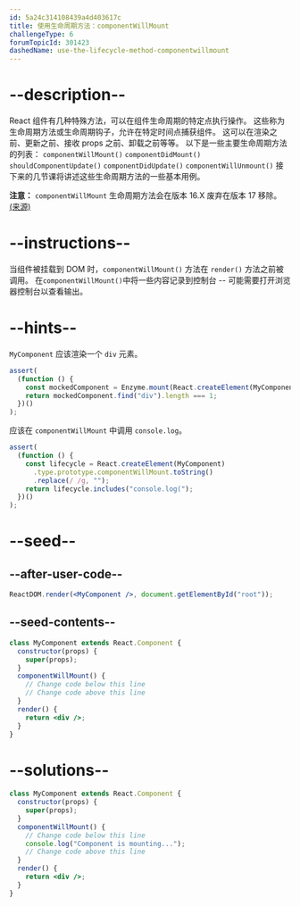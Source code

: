 ```yaml
---
id: 5a24c314108439a4d403617c
title: 使用生命周期方法：componentWillMount
challengeType: 6
forumTopicId: 301423
dashedName: use-the-lifecycle-method-componentwillmount
---
```


# --description--

React 组件有几种特殊方法，可以在组件生命周期的特定点执行操作。 这些称为生命周期方法或生命周期钩子，允许在特定时间点捕获组件。 这可以在渲染之前、更新之前、接收 props 之前、卸载之前等等。 以下是一些主要生命周期方法的列表： `componentWillMount()` `componentDidMount()` `shouldComponentUpdate()` `componentDidUpdate()` `componentWillUnmount()` 接下来的几节课将讲述这些生命周期方法的一些基本用例。

**注意：** `componentWillMount` 生命周期方法会在版本 16.X 废弃在版本 17 移除。 [(来源)](https://reactjs.org/blog/2018/03/27/update-on-async-rendering.html)

# --instructions--

当组件被挂载到 DOM 时，`componentWillMount()` 方法在 `render()` 方法之前被调用。 在`componentWillMount()`中将一些内容记录到控制台 -- 可能需要打开浏览器控制台以查看输出。

# --hints--

`MyComponent` 应该渲染一个 `div` 元素。

```js
assert(
  (function () {
    const mockedComponent = Enzyme.mount(React.createElement(MyComponent));
    return mockedComponent.find("div").length === 1;
  })()
);
```

应该在 `componentWillMount` 中调用 `console.log`。

```js
assert(
  (function () {
    const lifecycle = React.createElement(MyComponent)
      .type.prototype.componentWillMount.toString()
      .replace(/ /g, "");
    return lifecycle.includes("console.log(");
  })()
);
```

# --seed--

## --after-user-code--

```jsx
ReactDOM.render(<MyComponent />, document.getElementById("root"));
```

## --seed-contents--

```jsx
class MyComponent extends React.Component {
  constructor(props) {
    super(props);
  }
  componentWillMount() {
    // Change code below this line
    // Change code above this line
  }
  render() {
    return <div />;
  }
}
```

# --solutions--

```jsx
class MyComponent extends React.Component {
  constructor(props) {
    super(props);
  }
  componentWillMount() {
    // Change code below this line
    console.log("Component is mounting...");
    // Change code above this line
  }
  render() {
    return <div />;
  }
}
```
